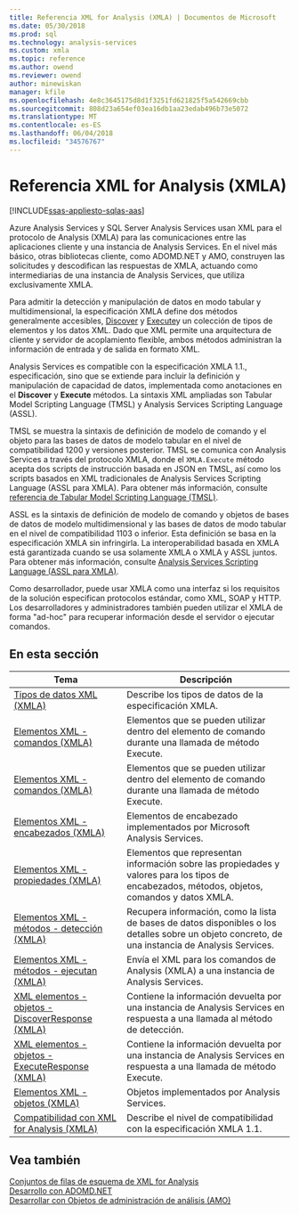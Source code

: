 ```yaml
---
title: Referencia XML for Analysis (XMLA) | Documentos de Microsoft
ms.date: 05/30/2018
ms.prod: sql
ms.technology: analysis-services
ms.custom: xmla
ms.topic: reference
ms.author: owend
ms.reviewer: owend
author: minewiskan
manager: kfile
ms.openlocfilehash: 4e8c3645175d8d1f3251fd621825f5a542669cbb
ms.sourcegitcommit: 808d23a654ef03ea16db1aa23edab496b73e5072
ms.translationtype: MT
ms.contentlocale: es-ES
ms.lasthandoff: 06/04/2018
ms.locfileid: "34576767"
---
```

# <a name="xml-for-analysis--xmla-reference"></a>Referencia XML for Analysis (XMLA)
[!INCLUDE[ssas-appliesto-sqlas-aas](../../includes/ssas-appliesto-sqlas-aas.md)]   

Azure Analysis Services y SQL Server Analysis Services usan XML para el protocolo de Analysis (XMLA) para las comunicaciones entre las aplicaciones cliente y una instancia de Analysis Services. En el nivel más básico, otras bibliotecas cliente, como ADOMD.NET y AMO, construyen las solicitudes y descodifican las respuestas de XMLA, actuando como intermediarias de una instancia de Analysis Services, que utiliza exclusivamente XMLA.  
  
 Para admitir la detección y manipulación de datos en modo tabular y multidimensional, la especificación XMLA define dos métodos generalmente accesibles, [Discover](../../analysis-services/xmla/xml-elements-methods-discover.md) y [Execute](../../analysis-services/xmla/xml-elements-methods-execute.md)y un colección de tipos de elementos y los datos XML. Dado que XML permite una arquitectura de cliente y servidor de acoplamiento flexible, ambos métodos administran la información de entrada y de salida en formato XML. 

Analysis Services es compatible con la especificación XMLA 1.1., especificación, sino que se extiende para incluir la definición y manipulación de capacidad de datos, implementada como anotaciones en el **Discover** y **Execute** métodos. La sintaxis XML ampliadas son Tabular Model Scripting Language (TMSL) y Analysis Services Scripting Language (ASSL). 

TMSL se muestra la sintaxis de definición de modelo de comando y el objeto para las bases de datos de modelo tabular en el nivel de compatibilidad 1200 y versiones posterior. TMSL se comunica con Analysis Services a través del protocolo XMLA, donde el `XMLA.Execute` método acepta dos scripts de instrucción basada en JSON en TMSL, así como los scripts basados en XML tradicionales de Analysis Services Scripting Language (ASSL para XMLA). Para obtener más información, consulte [referencia de Tabular Model Scripting Language (TMSL)](../tabular-model-scripting-language-tmsl-reference.md).

ASSL es la sintaxis de definición de modelo de comando y objetos de bases de datos de modelo multidimensional y las bases de datos de modo tabular en el nivel de compatibilidad 1103 o inferior. Esta definición se basa en la especificación XMLA sin infringirla. La interoperabilidad basada en XMLA está garantizada cuando se usa solamente XMLA o XMLA y ASSL juntos. Para obtener más información, consulte [Analysis Services Scripting Language (ASSL para XMLA)](../scripting/analysis-services-scripting-language-assl-for-xmla.md).
  
 Como desarrollador, puede usar XMLA como una interfaz si los requisitos de la solución especifican protocolos estándar, como XML, SOAP y HTTP. Los desarrolladores y administradores también pueden utilizar el XMLA de forma "ad-hoc" para recuperar información desde el servidor o ejecutar comandos. 
  
## <a name="in-this-section"></a>En esta sección  
  
|Tema|Descripción|  
|-----------|-----------------|  
|[Tipos de datos XML (XMLA)](../../analysis-services/xmla/xml-data-types/xml-data-types-xmla.md)|Describe los tipos de datos de la especificación XMLA.|  
|[Elementos XML - comandos (XMLA)](../../analysis-services/xmla/xml-elements-commands/xml-elements-commands.md)|Elementos que se pueden utilizar dentro del elemento de comando durante una llamada de método Execute.|  
|[Elementos XML - comandos (XMLA)](../../analysis-services/xmla/xml-elements-commands/xml-elements-commands.md)|Elementos que se pueden utilizar dentro del elemento de comando durante una llamada de método Execute.|  
|[Elementos XML - encabezados (XMLA)](../../analysis-services/xmla/xml-elements-headers/xml-elements-headers.md)| Elementos de encabezado implementados por Microsoft Analysis Services.|  
|[Elementos XML - propiedades (XMLA)](../../analysis-services/xmla/xml-elements-properties/xml-elements-properties.md)| Elementos que representan información sobre las propiedades y valores para los tipos de encabezados, métodos, objetos, comandos y datos XMLA.|  
|[Elementos XML - métodos - detección (XMLA)](../../analysis-services/xmla/xml-elements-methods-discover.md)| Recupera información, como la lista de bases de datos disponibles o los detalles sobre un objeto concreto, de una instancia de Analysis Services.|  
|[Elementos XML - métodos - ejecutan (XMLA)](../../analysis-services/xmla/xml-elements-methods-execute.md)| Envía el XML para los comandos de Analysis (XMLA) a una instancia de Analysis Services.|  
|[XML elementos - objetos - DiscoverResponse (XMLA)](../../analysis-services/xmla/xml-elements-objects-discoverresponse.md)| Contiene la información devuelta por una instancia de Analysis Services en respuesta a una llamada al método de detección.|  
|[XML elementos - objetos - ExecuteResponse (XMLA)](../../analysis-services/xmla/xml-elements-objects-executeresponse.md)| Contiene la información devuelta por una instancia de Analysis Services en respuesta a una llamada de método Execute.|  
|[Elementos XML - objetos (XMLA)](../../analysis-services/xmla/xml-elements-objects.md)| Objetos implementados por Analysis Services.|  
|[Compatibilidad con XML for Analysis (XMLA)](../../analysis-services/xmla/xml-for-analysis-compliance-xmla.md)|Describe el nivel de compatibilidad con la especificación XMLA 1.1.|  
  
## <a name="see-also"></a>Vea también
 [Conjuntos de filas de esquema de XML for Analysis](../../analysis-services/schema-rowsets/xml/xml-for-analysis-schema-rowsets.md)  
 [Desarrollo con ADOMD.NET](../../analysis-services/multidimensional-models/adomd-net/developing-with-adomd-net.md)  
 [Desarrollar con Objetos de administración de análisis &#40;AMO&#41;](../../analysis-services/multidimensional-models/analysis-management-objects/developing-with-analysis-management-objects-amo.md)  
